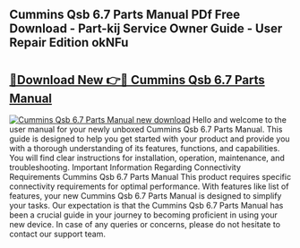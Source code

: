 ## Cummins Qsb 6.7 Parts Manual PDf Free Download - Part-kij Service Owner Guide - User Repair Edition okNFu

# <h2><a href="http://bc17008.oget.top/?id=Cummins+Qsb+6.7+Parts+Manual">🔗Download New 👉🔴 Cummins Qsb 6.7 Parts Manual</a></h2>

[![Cummins Qsb 6.7 Parts Manual new download](https://i.imgur.com/5g1atiW.png)](http://bc17008.oget.top/?id=Cummins+Qsb+6.7+Parts+Manual)
Hello and welcome to the user manual for your newly unboxed Cummins Qsb 6.7 Parts Manual. This guide is designed to help you get started with your product and provide you with a thorough understanding of its features, functions, and capabilities. You will find clear instructions for installation, operation, maintenance, and troubleshooting. Important Information Regarding Connectivity Requirements Cummins Qsb 6.7 Parts Manual This product requires specific connectivity requirements for optimal performance. With features like list of features, your new Cummins Qsb 6.7 Parts Manual is designed to simplify your tasks. Our expectation is that the Cummins Qsb 6.7 Parts Manual has been a crucial guide in your journey to becoming proficient in using your new device. In case of any queries or concerns, please do not hesitate to contact our support team.
